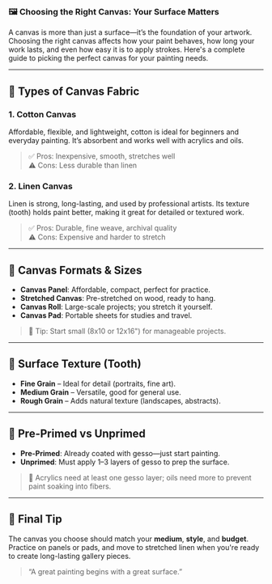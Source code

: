 ### 🖼️ Choosing the Right Canvas: Your Surface Matters

A canvas is more than just a surface—it’s the foundation of your artwork. Choosing the right canvas affects how your paint behaves, how long your work lasts, and even how easy it is to apply strokes. Here's a complete guide to picking the perfect canvas for your painting needs.

---

## 🔲 Types of Canvas Fabric

### 1. Cotton Canvas  
Affordable, flexible, and lightweight, cotton is ideal for beginners and everyday painting. It’s absorbent and works well with acrylics and oils.

> ✅ Pros: Inexpensive, smooth, stretches well  
> ⚠️ Cons: Less durable than linen  

### 2. Linen Canvas  
Linen is strong, long-lasting, and used by professional artists. Its texture (tooth) holds paint better, making it great for detailed or textured work.

> ✅ Pros: Durable, fine weave, archival quality  
> ⚠️ Cons: Expensive and harder to stretch

---

## 📐 Canvas Formats & Sizes

- **Canvas Panel**: Affordable, compact, perfect for practice.
- **Stretched Canvas**: Pre-stretched on wood, ready to hang.
- **Canvas Roll**: Large-scale projects; you stretch it yourself.
- **Canvas Pad**: Portable sheets for studies and travel.

> 🧠 Tip: Start small (8x10 or 12x16") for manageable projects.

---

## 🎨 Surface Texture (Tooth)

- **Fine Grain** – Ideal for detail (portraits, fine art).
- **Medium Grain** – Versatile, good for general use.
- **Rough Grain** – Adds natural texture (landscapes, abstracts).

---

## 🧴 Pre-Primed vs Unprimed

- **Pre-Primed**: Already coated with gesso—just start painting.
- **Unprimed**: Must apply 1–3 layers of gesso to prep the surface.

> 🎨 Acrylics need at least one gesso layer; oils need more to prevent paint soaking into fibers.

---

## 🧠 Final Tip

The canvas you choose should match your **medium**, **style**, and **budget**. Practice on panels or pads, and move to stretched linen when you're ready to create long-lasting gallery pieces.

> “A great painting begins with a great surface.”
